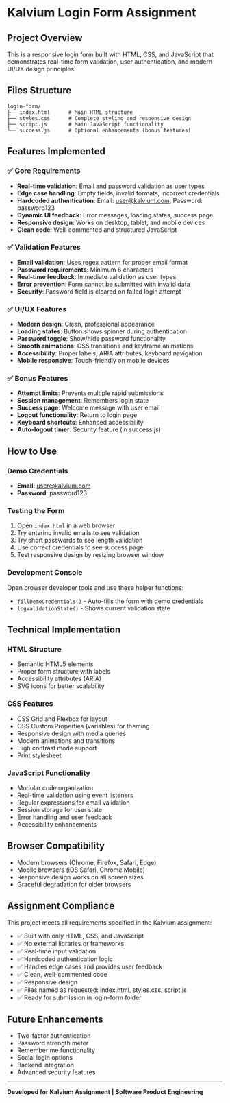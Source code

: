 # Kalvium Login Form Assignment

## Project Overview
This is a responsive login form built with HTML, CSS, and JavaScript that demonstrates real-time form validation, user authentication, and modern UI/UX design principles.

## Files Structure
```
login-form/
├── index.html      # Main HTML structure
├── styles.css      # Complete styling and responsive design
├── script.js       # Main JavaScript functionality
└── success.js      # Optional enhancements (bonus features)
```

## Features Implemented

### ✅ Core Requirements
- **Real-time validation**: Email and password validation as user types
- **Edge case handling**: Empty fields, invalid formats, incorrect credentials
- **Hardcoded authentication**: Email: user@kalvium.com, Password: password123
- **Dynamic UI feedback**: Error messages, loading states, success page
- **Responsive design**: Works on desktop, tablet, and mobile devices
- **Clean code**: Well-commented and structured JavaScript

### ✅ Validation Features
- **Email validation**: Uses regex pattern for proper email format
- **Password requirements**: Minimum 6 characters
- **Real-time feedback**: Immediate validation as user types
- **Error prevention**: Form cannot be submitted with invalid data
- **Security**: Password field is cleared on failed login attempt

### ✅ UI/UX Features
- **Modern design**: Clean, professional appearance
- **Loading states**: Button shows spinner during authentication
- **Password toggle**: Show/hide password functionality
- **Smooth animations**: CSS transitions and keyframe animations
- **Accessibility**: Proper labels, ARIA attributes, keyboard navigation
- **Mobile responsive**: Touch-friendly on mobile devices

### ✅ Bonus Features
- **Attempt limits**: Prevents multiple rapid submissions
- **Session management**: Remembers login state
- **Success page**: Welcome message with user email
- **Logout functionality**: Return to login page
- **Keyboard shortcuts**: Enhanced accessibility
- **Auto-logout timer**: Security feature (in success.js)

## How to Use

### Demo Credentials
- **Email**: user@kalvium.com
- **Password**: password123

### Testing the Form
1. Open `index.html` in a web browser
2. Try entering invalid emails to see validation
3. Try short passwords to see length validation
4. Use correct credentials to see success page
5. Test responsive design by resizing browser window

### Development Console
Open browser developer tools and use these helper functions:
- `fillDemoCredentials()` - Auto-fills the form with demo credentials
- `logValidationState()` - Shows current validation state

## Technical Implementation

### HTML Structure
- Semantic HTML5 elements
- Proper form structure with labels
- Accessibility attributes (ARIA)
- SVG icons for better scalability

### CSS Features
- CSS Grid and Flexbox for layout
- CSS Custom Properties (variables) for theming
- Responsive design with media queries
- Modern animations and transitions
- High contrast mode support
- Print stylesheet

### JavaScript Functionality
- Modular code organization
- Real-time validation using event listeners
- Regular expressions for email validation
- Session storage for user state
- Error handling and user feedback
- Accessibility enhancements

## Browser Compatibility
- Modern browsers (Chrome, Firefox, Safari, Edge)
- Mobile browsers (iOS Safari, Chrome Mobile)
- Responsive design works on all screen sizes
- Graceful degradation for older browsers

## Assignment Compliance
This project meets all requirements specified in the Kalvium assignment:
- ✅ Built with only HTML, CSS, and JavaScript
- ✅ No external libraries or frameworks
- ✅ Real-time input validation
- ✅ Hardcoded authentication logic
- ✅ Handles edge cases and provides user feedback
- ✅ Clean, well-commented code
- ✅ Responsive design
- ✅ Files named as requested: index.html, styles.css, script.js
- ✅ Ready for submission in login-form folder

## Future Enhancements
- Two-factor authentication
- Password strength meter
- Remember me functionality
- Social login options
- Backend integration
- Advanced security features

---
**Developed for Kalvium Assignment | Software Product Engineering**
